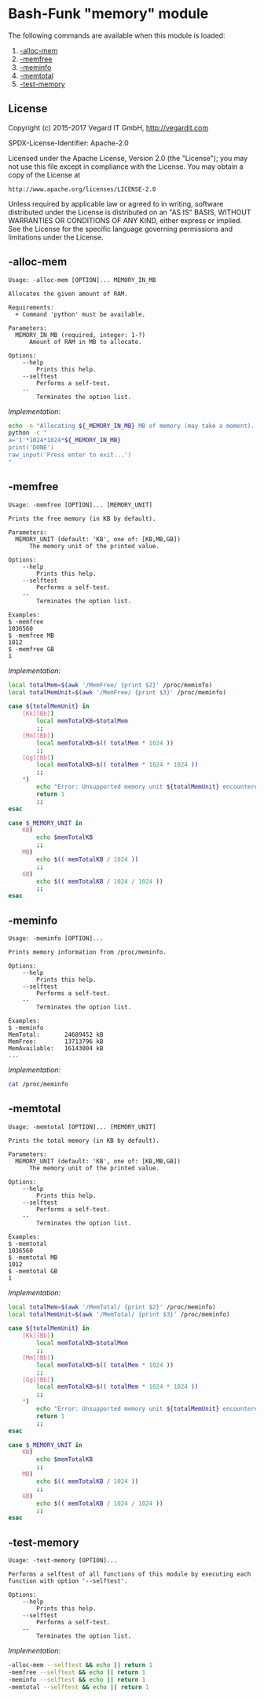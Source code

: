 # Bash-Funk "memory" module

[//]: # (THIS FILE IS GENERATED BY BASH-FUNK GENERATOR)

The following commands are available when this module is loaded:

1. [-alloc-mem](#-alloc-mem)
1. [-memfree](#-memfree)
1. [-meminfo](#-meminfo)
1. [-memtotal](#-memtotal)
1. [-test-memory](#-test-memory)


## <a name="license"></a>License

Copyright (c) 2015-2017 Vegard IT GmbH, http://vegardit.com

SPDX-License-Identifier: Apache-2.0

Licensed under the Apache License, Version 2.0 (the "License");
you may not use this file except in compliance with the License.
You may obtain a copy of the License at

    http://www.apache.org/licenses/LICENSE-2.0

Unless required by applicable law or agreed to in writing, software
distributed under the License is distributed on an "AS IS" BASIS,
WITHOUT WARRANTIES OR CONDITIONS OF ANY KIND, either express or implied.
See the License for the specific language governing permissions and
limitations under the License.


## <a name="-alloc-mem"></a>-alloc-mem

```
Usage: -alloc-mem [OPTION]... MEMORY_IN_MB

Allocates the given amount of RAM.

Requirements:
  + Command 'python' must be available.

Parameters:
  MEMORY_IN_MB (required, integer: 1-?)
      Amount of RAM in MB to allocate.

Options:
    --help 
        Prints this help.
    --selftest 
        Performs a self-test.
    --
        Terminates the option list.
```

*Implementation:*
```bash
echo -n "Allocating ${_MEMORY_IN_MB} MB of memory (may take a moment)..."
python -c "
a='1'*1024*1024*${_MEMORY_IN_MB}
print('DONE')
raw_input('Press enter to exit...')
"
```


## <a name="-memfree"></a>-memfree

```
Usage: -memfree [OPTION]... [MEMORY_UNIT]

Prints the free memory (in KB by default).

Parameters:
  MEMORY_UNIT (default: 'KB', one of: [KB,MB,GB])
      The memory unit of the printed value.

Options:
    --help 
        Prints this help.
    --selftest 
        Performs a self-test.
    --
        Terminates the option list.

Examples:
$ -memfree 
1036560
$ -memfree MB
1012
$ -memfree GB
1
```

*Implementation:*
```bash
local totalMem=$(awk '/MemFree/ {print $2}' /proc/meminfo)
local totalMemUnit=$(awk '/MemFree/ {print $3}' /proc/meminfo)

case ${totalMemUnit} in
    [Kk][Bb])
        local memTotalKB=$totalMem
        ;;
    [Mm][Bb])
        local memTotalKB=$(( totalMem * 1024 ))
        ;;
    [Gg][Bb])
        local memTotalKB=$(( totalMem * 1024 * 1024 ))
        ;;
    *)
        echo "Error: Unsupported memory unit ${totalMemUnit} encountered."
        return 1
        ;;
esac

case $_MEMORY_UNIT in
    KB)
        echo $memTotalKB
        ;;
    MB)
        echo $(( memTotalKB / 1024 ))
        ;;
    GB)
        echo $(( memTotalKB / 1024 / 1024 ))
        ;;
esac
```


## <a name="-meminfo"></a>-meminfo

```
Usage: -meminfo [OPTION]...

Prints memory information from /proc/meminfo.

Options:
    --help 
        Prints this help.
    --selftest 
        Performs a self-test.
    --
        Terminates the option list.

Examples:
$ -meminfo 
MemTotal:       24689452 kB
MemFree:        13713796 kB
MemAvailable:   16143004 kB
...
```

*Implementation:*
```bash
cat /proc/meminfo
```


## <a name="-memtotal"></a>-memtotal

```
Usage: -memtotal [OPTION]... [MEMORY_UNIT]

Prints the total memory (in KB by default).

Parameters:
  MEMORY_UNIT (default: 'KB', one of: [KB,MB,GB])
      The memory unit of the printed value.

Options:
    --help 
        Prints this help.
    --selftest 
        Performs a self-test.
    --
        Terminates the option list.

Examples:
$ -memtotal 
1036560
$ -memtotal MB
1012
$ -memtotal GB
1
```

*Implementation:*
```bash
local totalMem=$(awk '/MemTotal/ {print $2}' /proc/meminfo)
local totalMemUnit=$(awk '/MemTotal/ {print $3}' /proc/meminfo)

case ${totalMemUnit} in
    [Kk][Bb])
        local memTotalKB=$totalMem
        ;;
    [Mm][Bb])
        local memTotalKB=$(( totalMem * 1024 ))
        ;;
    [Gg][Bb])
        local memTotalKB=$(( totalMem * 1024 * 1024 ))
        ;;
    *)
        echo "Error: Unsupported memory unit ${totalMemUnit} encountered."
        return 1
        ;;
esac

case $_MEMORY_UNIT in
    KB)
        echo $memTotalKB
        ;;
    MB)
        echo $(( memTotalKB / 1024 ))
        ;;
    GB)
        echo $(( memTotalKB / 1024 / 1024 ))
        ;;
esac
```


## <a name="-test-memory"></a>-test-memory

```
Usage: -test-memory [OPTION]...

Performs a selftest of all functions of this module by executing each function with option '--selftest'.

Options:
    --help 
        Prints this help.
    --selftest 
        Performs a self-test.
    --
        Terminates the option list.
```

*Implementation:*
```bash
-alloc-mem --selftest && echo || return 1
-memfree --selftest && echo || return 1
-meminfo --selftest && echo || return 1
-memtotal --selftest && echo || return 1
```
